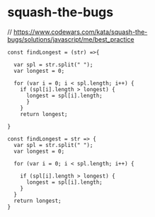 # squash-the-bugs
// https://www.codewars.com/kata/squash-the-bugs/solutions/javascript/me/best_practice


```
const findLongest = (str) =>{

  var spl = str.split(" ");
  var longest = 0;

  for (var i = 0; i < spl.length; i++) {
    if (spl[i].length > longest) {
      longest = spl[i].length;
      }
    }
    return longest;

}
```

```
const findLongest = str => {
  var spl = str.split(" ");
  var longest = 0;

  for (var i = 0; i < spl.length; i++) {

    if (spl[i].length > longest) {
      longest = spl[i].length;
    }
  }
  return longest;
}
```
